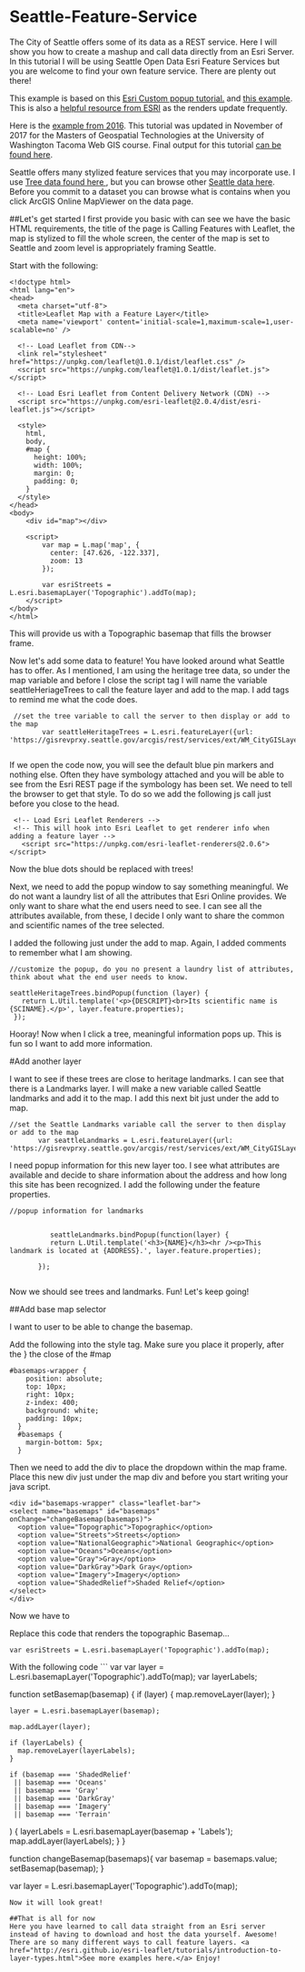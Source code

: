 # Seattle-Feature-Service
The City of Seattle offers some of its data as a REST service. Here I will show you how to create a mashup and call data directly from an Esri Server. In this tutorial I will be using Seattle Open Data Esri Feature Services but you are welcome to find your own feature service. There are plenty out there!

This example is based on this <a href= "http://esri.github.io/esri-leaflet/tutorials/working-with-feature-layers.html">Esri Custom popup tutorial.</a> and <a href="https://esri.github.io/esri-leaflet/examples/feature-layer-popups.html">this example</a>. This is also a <a href= "https://github.com/Esri/esri-leaflet-renderers">helpful resource from ESRI</a> as the renders update frequently. 

Here is the <a href = "http://faculty.washington.edu/bricker0/callfeature.html">example from 2016</a>. This tutorial was updated in November of 2017 for the Masters of Geospatial Technologies at the University of Washington Tacoma Web GIS course. Final output for this tutorial <a href="http://faculty.washington.edu/bricker0/service.html">can be found here</a>. 

Seattle offers many stylized feature services that you may incorporate use. I use <a href= "https://gisrevprxy.seattle.gov/arcgis/rest/services/ext/WM_CityGISLayers/MapServer/33">Tree data found here </a>, but you can browse other <a href= "https://gisrevprxy.seattle.gov/arcgis/rest/services/ext/WM_CityGISLayers/MapServer">Seattle data here</a>. Before you commit to a dataset you can browse what is contains when you click ArcGIS Online MapViewer on the data page. 

##Let's get started
I first provide you basic with can see we have the basic HTML requirements, the title of the page is Calling Features with Leaflet, the map is stylized to fill the whole screen, the center of the map is set to Seattle and zoom level is appropriately framing Seattle.

Start with the following: 

```
<!doctype html>
<html lang="en">
<head>  
  <meta charset="utf-8">
  <title>Leaflet Map with a Feature Layer</title>  
  <meta name='viewport' content='initial-scale=1,maximum-scale=1,user-scalable=no' />

  <!-- Load Leaflet from CDN-->
  <link rel="stylesheet" href="https://unpkg.com/leaflet@1.0.1/dist/leaflet.css" />
  <script src="https://unpkg.com/leaflet@1.0.1/dist/leaflet.js"></script>

  <!-- Load Esri Leaflet from Content Delivery Network (CDN) -->
  <script src="https://unpkg.com/esri-leaflet@2.0.4/dist/esri-leaflet.js"></script>

  <style>
    html,
    body,
    #map {
      height: 100%;
      width: 100%;
      margin: 0;
      padding: 0;
    }
  </style>
</head>
<body>    
    <div id="map"></div>

    <script>
        var map = L.map('map', {
          center: [47.626, -122.337],
          zoom: 13
        });

        var esriStreets = L.esri.basemapLayer('Topographic').addTo(map);    
    </script>    
</body>
</html>
```

This will provide us with a Topographic basemap that fills the browser frame.

Now let's add some data to feature! You have looked around what Seattle has to offer. As I mentioned, I am using the heritage tree data, so under the map variable and before I close the script tag I will name the variable seattleHeriageTrees to call the feature layer and add to the map. I add tags to remind me what the code does. 

```
 //set the tree variable to call the server to then display or add to the map
        var seattleHeritageTrees = L.esri.featureLayer({url: 'https://gisrevprxy.seattle.gov/arcgis/rest/services/ext/WM_CityGISLayers/MapServer/33'}).addTo(map);
        
 ```

If we open the code now, you will see the default blue pin markers and nothing else. Often they have symbology attached and you will be able to see from the Esri REST page if the symbology has been set. We need to tell the browser to get that style. To do so we add the following js call just before you close to the head. 

 ```
  <!-- Load Esri Leaflet Renderers -->
  <!-- This will hook into Esri Leaflet to get renderer info when adding a feature layer -->
    <script src="https://unpkg.com/esri-leaflet-renderers@2.0.6"></script>
 ```
Now the blue dots should be replaced with trees! 
 
Next, we need to add the popup window to say something meaningful. We do not want a laundry list of all the attributes that Esri Online provides. We only want to share what the end users need to see. I can see all the attributes available, from these, I decide I only want to share the common and scientific names of the tree selected.

I added the following just under the add to map. Again, I added comments to remember what I am showing.
 ```
 //customize the popup, do you no present a laundry list of attributes, think about what the end user needs to know.
        
 seattleHeritageTrees.bindPopup(function (layer) {
    return L.Util.template('<p>{DESCRIPT}<br>Its scientific name is {SCINAME}.</p>', layer.feature.properties);
  });
 ```
Hooray! Now when I click a tree, meaningful information pops up. This is fun so I want to add more information. 

#Add another layer 

I want to see if these trees are close to heritage landmarks. I can see that there is a Landmarks layer. I will make a new variable called Seattle landmarks and add it to the map. I add this next bit just under the add to map. 

 ```
 //set the Seattle Landmarks variable call the server to then display or add to the map
        var seattleLandmarks = L.esri.featureLayer({url: 'https://gisrevprxy.seattle.gov/arcgis/rest/services/ext/WM_CityGISLayers/MapServer/55'}).addTo(map);
 ```
 
 I need popup information for this new layer too. I see what attributes are available and decide to share information about the address and how long this site has been recognized. I add the following under the feature properties.
 
  ```
  //popup information for landmarks
 

            seattleLandmarks.bindPopup(function(layer) {
            return L.Util.template('<h3>{NAME}</h3><hr /><p>This landmark is located at {ADDRESS}.', layer.feature.properties);
                
         });       
          
  ```


Now we should see trees and landmarks. Fun! Let's keep going!
          
##Add base map selector

I want to user to be able to change the basemap. 

Add the following into the style tag. Make sure you place it properly, after the } the close of the #map

```
#basemaps-wrapper {
    position: absolute;
    top: 10px;
    right: 10px;
    z-index: 400;
    background: white;
    padding: 10px;
  }
  #basemaps {
    margin-bottom: 5px;
  }
 ```
 
 Then we need to add the div to place the dropdown within the map frame. Place this new div just under the map div and before you start writing your java script. 
 
  ```
 <div id="basemaps-wrapper" class="leaflet-bar">
  <select name="basemaps" id="basemaps" onChange="changeBasemap(basemaps)">
    <option value="Topographic">Topographic</option>
    <option value="Streets">Streets</option>
    <option value="NationalGeographic">National Geographic</option>
    <option value="Oceans">Oceans</option>
    <option value="Gray">Gray</option>
    <option value="DarkGray">Dark Gray</option>
    <option value="Imagery">Imagery</option>
    <option value="ShadedRelief">Shaded Relief</option>
  </select>
</div>
 ```
 
 Now we have to 
 
 Replace this code that renders the topographic Basemap...
   ```
   var esriStreets = L.esri.basemapLayer('Topographic').addTo(map); 
   
   ```
   With the following code
    ```
   var var layer = L.esri.basemapLayer('Topographic').addTo(map);
  var layerLabels;

  function setBasemap(basemap) {
    if (layer) {
      map.removeLayer(layer);
    }

    layer = L.esri.basemapLayer(basemap);

    map.addLayer(layer);

    if (layerLabels) {
      map.removeLayer(layerLabels);
    }

    if (basemap === 'ShadedRelief'
     || basemap === 'Oceans'
     || basemap === 'Gray'
     || basemap === 'DarkGray'
     || basemap === 'Imagery'
     || basemap === 'Terrain'
   ) {
      layerLabels = L.esri.basemapLayer(basemap + 'Labels');
      map.addLayer(layerLabels);
    }
  }

  function changeBasemap(basemaps){
    var basemap = basemaps.value;
    setBasemap(basemap);
  }

var layer = L.esri.basemapLayer('Topographic').addTo(map);
 
   ```
Now it will look great! 

##That is all for now
Here you have learned to call data straight from an Esri server instead of having to download and host the data yourself. Awesome! There are so many different ways to call feature layers. <a href="http://esri.github.io/esri-leaflet/tutorials/introduction-to-layer-types.html">See more examples here.</a> Enjoy!
